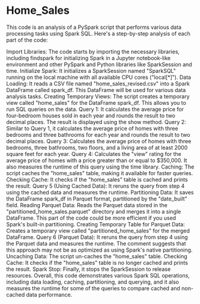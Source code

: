# Home_Sales

This code is an analysis of a PySpark script that performs various data processing tasks using Spark SQL. Here's a step-by-step analysis of each part of the code:

Import Libraries: The code starts by importing the necessary libraries, including findspark for initializing Spark in a Jupyter notebook-like environment and other PySpark and Python libraries like SparkSession and time.
Initialize Spark: It initializes a SparkSession named "SparkSQL" running on the local machine with all available CPU cores ("local[*]").
Data Loading: It reads a CSV file named "home_sales_revised.csv" into a Spark DataFrame called spark_df. This DataFrame will be used for various data analysis tasks.
Creating Temporary Views: The script creates a temporary view called "home_sales" for the DataFrame spark_df. This allows you to run SQL queries on the data.
Query 1: It calculates the average price for four-bedroom houses sold in each year and rounds the result to two decimal places. The result is displayed using the show method.
Query 2: Similar to Query 1, it calculates the average price of homes with three bedrooms and three bathrooms for each year and rounds the result to two decimal places.
Query 3: Calculates the average price of homes with three bedrooms, three bathrooms, two floors, and a living area of at least 2000 square feet for each year.
Query 4: Calculates the "view" rating for the average price of homes with a price greater than or equal to $350,000. It also measures the runtime of this query using the time library.
Caching: The script caches the "home_sales" table, making it available for faster queries.
Checking Cache: It checks if the "home_sales" table is cached and prints the result.
Query 5 (Using Cached Data): It reruns the query from step 4 using the cached data and measures the runtime.
Partitioning Data: It saves the DataFrame spark_df in Parquet format, partitioned by the "date_built" field.
Reading Parquet Data: Reads the Parquet data stored in the "partitioned_home_sales.parquet" directory and merges it into a single DataFrame. This part of the code could be more efficient if you used Spark's built-in partitioning.
Creating Temporary Table for Parquet Data: Creates a temporary view called "partitioned_home_sales" for the merged DataFrame.
Query 6 (Parquet Data): It reruns the query from step 4 using the Parquet data and measures the runtime. The comment suggests that this approach may not be as optimized as using Spark's native partitioning.
Uncaching Data: The script un-caches the "home_sales" table.
Checking Cache: It checks if the "home_sales" table is no longer cached and prints the result.
Spark Stop: Finally, it stops the SparkSession to release resources.
Overall, this code demonstrates various Spark SQL operations, including data loading, caching, partitioning, and querying, and it also measures the runtime for some of the queries to compare cached and non-cached data performance.
